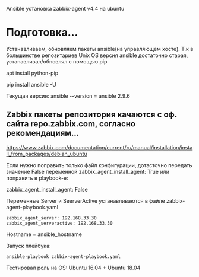  Ansible установка zabbix-agent v4.4 на ubuntu
# Подготовка...
Устанавливаем, обновляем пакеты ansible(на управляющем хосте). Т.к в большинстве репозитариев Unix OS версия ansible достаточно старая, устанавливал/обновлял с помощью pip

apt install python-pip

pip install ansible -U

Текущая версия:
ansible --version = ansible 2.9.6

## Zabbix пакеты репозитория качаются с оф. сайта repo.zabbix.com, согласно рекомендациям...
https://www.zabbix.com/documentation/current/ru/manual/installation/install_from_packages/debian_ubuntu

Если нужно поправить только файл конфигурации, дотасточно передать значение False переменной zabbix_agent_install_agent: True или поправить в playbook-е:

   zabbix_agent_install_agent: False

Переменные Server и SeerverActive устанавливаются в файле zabbix-agent-playbook.yaml

    zabbix_agent_server: 192.168.33.30
    zabbix_agent_serveractive: 192.168.33.30

Hostname = ansible_hostname

Запуск плейбука:
 
    ansible-playbook zabbix-agent-playbook.yaml


Тестировал роль на OS: Ubuntu 16.04 + Ubuntu 18.04
